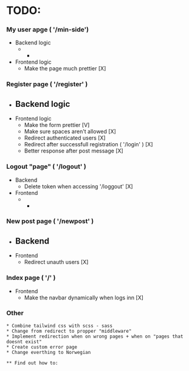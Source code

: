 # TODO:

### My user apge ( '/min-side')
* Backend logic
    * -
* Frontend logic
    * Make the page much prettier [X]

### Register page ( '/register' )
* Backend logic
    -
* Frontend logic
    * Make the form prettier [V]
    * Make sure spaces aren't allowed [X]
    * Redirect authenticated users [X]
    * Redirect after successfull registration ( '/login' ) [X]
    * Better response after post message [X]

### Logout "page" ( '/logout' )
* Backend
    * Delete token when accessing '/loggout' [X]
* Frontend
    * -

### New post page ( '/newpost' )
* Backend
    -
* Frontend
    * Redirect unauth users [X]

### Index page ( '/' )
* Frontend
    * Make the navbar dynamically when logs inn [X]

### Other
    * Combine tailwind css with scss - sass
    * Change from redirect to propper "middleware"
    * Implement redirection when on wrong pages + when on "pages that doesnt exist"
    * Create custom error page
    * Change everthing to Norwegian

    ** Find out how to:

### 